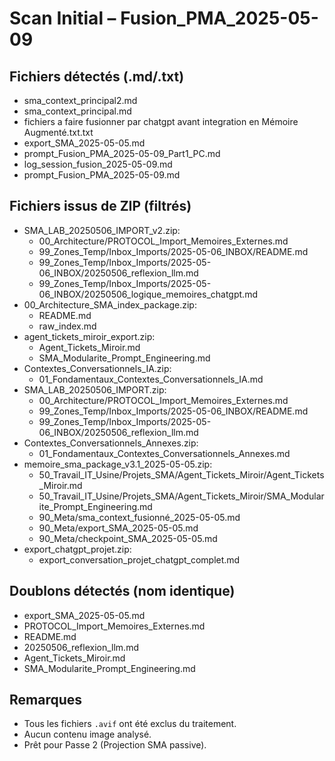 # Scan Initial – Fusion_PMA_2025-05-09

## Fichiers détectés (.md/.txt)
- sma_context_principal2.md
- sma_context_principal.md
- fichiers a faire fusionner par chatgpt avant integration en Mémoire Augmenté.txt.txt
- export_SMA_2025-05-05.md
- prompt_Fusion_PMA_2025-05-09_Part1_PC.md
- log_session_fusion_2025-05-09.md
- prompt_Fusion_PMA_2025-05-09.md

## Fichiers issus de ZIP (filtrés)
- SMA_LAB_20250506_IMPORT_v2.zip:
  - 00_Architecture/PROTOCOL_Import_Memoires_Externes.md
  - 99_Zones_Temp/Inbox_Imports/2025-05-06_INBOX/README.md
  - 99_Zones_Temp/Inbox_Imports/2025-05-06_INBOX/20250506_reflexion_llm.md
  - 99_Zones_Temp/Inbox_Imports/2025-05-06_INBOX/20250506_logique_memoires_chatgpt.md
- 00_Architecture_SMA_index_package.zip:
  - README.md
  - raw_index.md
- agent_tickets_miroir_export.zip:
  - Agent_Tickets_Miroir.md
  - SMA_Modularite_Prompt_Engineering.md
- Contextes_Conversationnels_IA.zip:
  - 01_Fondamentaux_Contextes_Conversationnels_IA.md
- SMA_LAB_20250506_IMPORT.zip:
  - 00_Architecture/PROTOCOL_Import_Memoires_Externes.md
  - 99_Zones_Temp/Inbox_Imports/2025-05-06_INBOX/README.md
  - 99_Zones_Temp/Inbox_Imports/2025-05-06_INBOX/20250506_reflexion_llm.md
- Contextes_Conversationnels_Annexes.zip:
  - 01_Fondamentaux_Contextes_Conversationnels_Annexes.md
- memoire_sma_package_v3.1_2025-05-05.zip:
  - 50_Travail_IT_Usine/Projets_SMA/Agent_Tickets_Miroir/Agent_Tickets_Miroir.md
  - 50_Travail_IT_Usine/Projets_SMA/Agent_Tickets_Miroir/SMA_Modularite_Prompt_Engineering.md
  - 90_Meta/sma_context_fusionné_2025-05-05.md
  - 90_Meta/export_SMA_2025-05-05.md
  - 90_Meta/checkpoint_SMA_2025-05-05.md
- export_chatgpt_projet.zip:
  - export_conversation_projet_chatgpt_complet.md

## Doublons détectés (nom identique)
- export_SMA_2025-05-05.md
- PROTOCOL_Import_Memoires_Externes.md
- README.md
- 20250506_reflexion_llm.md
- Agent_Tickets_Miroir.md
- SMA_Modularite_Prompt_Engineering.md

## Remarques
- Tous les fichiers `.avif` ont été exclus du traitement.
- Aucun contenu image analysé.
- Prêt pour Passe 2 (Projection SMA passive).
